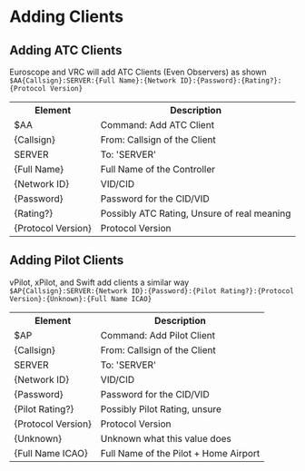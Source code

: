 # Adding Clients
## Adding ATC Clients
Euroscope and VRC will add ATC Clients (Even Observers) as shown \
`$AA{Callsign}:SERVER:{Full Name}:{Network ID}:{Password}:{Rating?}:{Protocol Version}`
<table>
    <tr>
        <th>Element</th>
        <th>Description</th>
    </tr>
    <tr>
        <td>$AA</td>
        <td>Command: Add ATC Client</td>
    </tr>
    <tr>
        <td>{Callsign}</td>
        <td>From: Callsign of the Client</td>
    </tr>
    <tr>
        <td>SERVER</td>
        <td>To: 'SERVER'</td>
    </tr>
    <tr>
        <td>{Full Name}</td>
        <td>Full Name of the Controller</td>
    </tr>
    <tr>
        <td>{Network ID}</td>
        <td>VID/CID</td>
    </tr>
    <tr>
        <td>{Password}</td>
        <td>Password for the CID/VID</td>
    </tr>
    <tr>
        <td>{Rating?}</td>
        <td>Possibly ATC Rating, Unsure of real meaning</td>
    </tr>
    <tr>
        <td>{Protocol Version}</td>
        <td>Protocol Version</td>
    </tr>
</table>

## Adding Pilot Clients
vPilot, xPilot, and Swift add clients a similar way \
`$AP{Callsign}:SERVER:{Network ID}:{Password}:{Pilot Rating?}:{Protocol Version}:{Unknown}:{Full Name ICAO}`

<table>
    <tr>
        <th>Element</th>
        <th>Description</th>
    </tr>
    <tr>
        <td>$AP</td>
        <td>Command: Add Pilot Client</td>
    </tr>
    <tr>
        <td>{Callsign}</td>
        <td>From: Callsign of the Client</td>
    </tr>
    <tr>
        <td>SERVER</td>
        <td>To: 'SERVER'</td>
    </tr>
    <tr>
        <td>{Network ID}</td>
        <td>VID/CID</td>
    </tr>
    <tr>
        <td>{Password}</td>
        <td>Password for the CID/VID</td>
    </tr>
    <tr>
        <td>{Pilot Rating?}</td>
        <td>Possibly Pilot Rating, unsure</td>
    </tr>
    <tr>
        <td>{Protocol Version}</td>
        <td>Protocol Version</td>
    </tr>
    <tr>
        <td>{Unknown}</td>
        <td>Unknown what this value does</td>
    </tr>
    <tr>
        <td>{Full Name ICAO}</td>
        <td>Full Name of the Pilot + Home Airport</td>
</table>